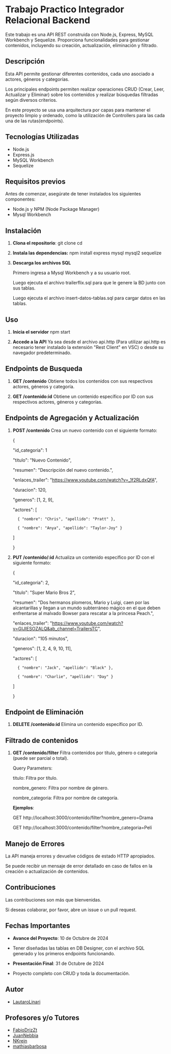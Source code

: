 # Trabajo Practico Integrador Relacional Backend

Este trabajo es una API REST construida con Node.js, Express, MySQL Workbench y Sequelize. 
Proporciona funcionalidades para gestionar contenidos, incluyendo su creación, actualización, eliminación y filtrado.


## Descripción

Esta API permite gestionar diferentes contenidos, cada uno asociado a actores, géneros y categorías. 

Los principales endpoints permiten realizar operaciones CRUD (Crear, Leer, Actualizar y Eliminar) sobre los contenidos y realizar búsquedas filtradas según diversos criterios.

En este proyecto se usa una arquitectura por capas para mantener el proyecto limpio y ordenado,  como la utilización de Controllers para las cada una de las rutas(endpoints).


## Tecnologías Utilizadas

- Node.js
- Express.js
- MySQL Workbench
- Sequelize


## Requisitos previos

Antes de comenzar, asegúrate de tener instalados los siguientes componentes:

- Node.js y NPM (Node Package Manager)
- Mysql Workbench


## Instalación

1. **Clona el repositorio**:
   git clone <url-del-repositorio>
   cd <nombre-del-repositorio>

2. **Instala las dependencias:**
   npm install express mysql mysql2 sequelize

3. **Descarga los archivos SQL**
   
   Primero ingresa a Mysql Workbench y a su usuario root.

   Luego ejecuta el archivo trailerflix.sql para que le genere la BD junto con sus tablas.

   Luego ejecuta el archivo insert-datos-tablas.sql para cargar datos en las tablas.


## Uso

1. **Inicia el servidor**
   npm start

2. **Accede a la API**
   Ya sea desde el archivo api.http (Para utilizar api.http es necesario tener instalado la extensión "Rest Client" en VSC) o desde su navegador predeterminado.


## Endpoints de Busqueda

1. **GET /contenido**
   Obtiene todos los contenidos con sus respectivos actores, géneros y categoría.

2. **GET /contenido:id**
   Obtiene un contenido específico por ID con sus respectivos actores, géneros y categorías.


## Endpoints de Agregación y Actualización

1. **POST /contenido**
   Crea un nuevo contenido con el siguiente formato:

   {

      "id_categoria": 1

      "titulo": "Nuevo Contenido",

      "resumen": "Descripción del nuevo contenido.",

      "enlaces_trailer": "https://www.youtube.com/watch?v=_1f2RLdxQfA",

      "duracion": 120,

      "generos": [1, 2, 9],

      "actores": [

         { "nombre": "Chris", "apellido": "Pratt" },

         { "nombre": "Anya", "apellido": "Taylor-Joy" }

      ]

   }

2. **PUT /contenido/:id**
   Actualiza un contenido específico por ID con el siguiente formato:

   {

      "id_categoria": 2,

      "titulo": "Super Mario Bros 2",

      "resumen": "Dos hermanos plomeros, Mario y Luigi, caen por las alcantarillas y llegan a un mundo subterráneo mágico en el que deben enfrentarse al malvado Bowser para 
      rescatar a la princesa Peach.",

      "enlaces_trailer": "https://www.youtube.com/watch?v=GIJIESOZALQ&ab_channel=TrailersTC",

      "duracion": "105 minutos",

      "generos": [1, 2, 4, 9, 10, 11],

      "actores": [

         { "nombre": "Jack", "apellido": "Black" },

         { "nombre": "Charlie", "apellido": "Day" }

      ]

   }


## Endpoint de Eliminación

1. **DELETE /contenido:id**
   Elimina un contenido específico por ID.


## Filtrado de contenidos

1. **GET /contenido/filter**
   Filtra contenidos por título, género o categoría (puede ser parcial o total).

   Query Parameters:

   titulo: Filtra por título.

   nombre_genero: Filtra por nombre de género.

   nombre_categoria: Filtra por nombre de categoría.


   **Ejemplos**: 
   
   GET http://localhost:3000/contenido/filter?nombre_genero=Drama

   GET http://localhost:3000/contenido/filter?nombre_categoria=Pelí


## Manejo de Errores

La API maneja errores y devuelve códigos de estado HTTP apropiados. 

Se puede recibir un mensaje de error detallado en caso de fallos en la creación o actualización de contenidos.


## Contribuciones

Las contribuciones son más que bienvenidas. 

Si deseas colaborar, por favor, abre un issue o un pull request.


## Fechas Importantes

- **Avance del Proyecto**: 10 de Octubre de 2024
- Tener diseñadas las tablas en DB Designer, con el archivo SQL generado y los primeros endpoints funcionando.


- **Presentación Final**: 31 de Octubre de 2024
- Proyecto completo con CRUD y toda la documentación.


## Autor

   - [LautaroLinari](https://github.com/LautaroLinari)


## Profesores y/o Tutores

   - [FabioDrizZt](https://github.com/FabioDrizZt)
   - [JuanNebbia](https://github.com/JuanNebbia)
   - [NKrein](https://github.com/NKrein)
   - [mathiasbarbosa](https://github.com/mathiasbarbosa)


